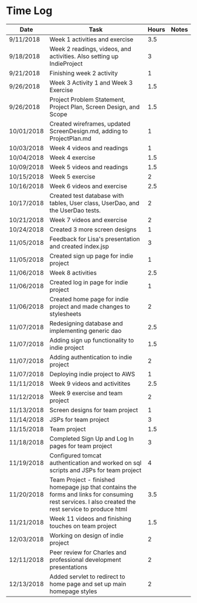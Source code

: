 # Time Log

| Date | Task | Hours | Notes |
|------|------|-------|-------|
| 9/11/2018 | Week 1 activities and exercise | 3.5 | |
| 9/18/2018 | Week 2 readings, videos, and activities. Also setting up IndieProject | 3 | |
| 9/21/2018 | Finishing week 2 activity | 1 | |
| 9/26/2018 | Week 3 Activity 1 and Week 3 Exercise | 1.5 | |
| 9/26/2018 | Project Problem Statement, Project Plan, Screen Design, and Scope | 1.5 | |
| 10/01/2018 | Created wireframes, updated ScreenDesign.md, adding to ProjectPlan.md | 1 | |
| 10/03/2018 | Week 4 videos and readings | 1 | |
| 10/04/2018 | Week 4 exercise | 1.5 | |
| 10/09/2018 | Week 5 videos and readings | 1.5 | |
| 10/15/2018 | Week 5 exercise | 2 | |
| 10/16/2018 | Week 6 videos and exercise | 2.5 | |
| 10/17/2018 | Created test database with tables, User class, UserDao, and the UserDao tests. | 2 | |
| 10/21/2018 | Week 7 videos and exercise | 2 | |
| 10/24/2018 | Created 3 more screen designs | 1 | |
| 11/05/2018 | Feedback for Lisa's presentation and created index.jsp | 3 | |
| 11/05/2018 | Created sign up page for indie project | 1 | |
| 11/06/2018 | Week 8 activities | 2.5 | |
| 11/06/2018 | Created log in page for indie project | 1 | |
| 11/06/2018 | Created home page for indie project and made changes to stylesheets | 2 | |
| 11/07/2018 | Redesigning database and implementing generic dao | 2.5 | |
| 11/07/2018 | Adding sign up functionality to indie project | 1.5 | |
| 11/07/2018 | Adding authentication to indie project | 2 | |
| 11/07/2018 | Deploying indie project to AWS | 1 | |
| 11/11/2018 | Week 9 videos and activitites | 2.5 | |
| 11/12/2018 | Week 9 exercise and team project | 2 | |
| 11/13/2018 | Screen designs for team project | 1 | |
| 11/14/2018 | JSPs for team project | 3 | |
| 11/15/2018 | Team project | 1.5 | |
| 11/18/2018 | Completed Sign Up and Log In pages for team project | 3 | |
| 11/19/2018 | Configured tomcat authentication and worked on sql scripts and JSPs for team project | 4 | |
| 11/20/2018 | Team Project - finished homepage jsp that contains the forms and links for consuming rest services. I also created the rest service to produce html | 3.5 | |
| 11/21/2018 | Week 11 videos and finishing touches on team project | 1.5 | |
| 12/03/2018 | Working on design of indie project | 2 | |
| 12/11/2018 | Peer review for Charles and professional development presentations | 2 | |
| 12/13/2018 | Added servlet to redirect to home page and set up main homepage styles | 2 | |
